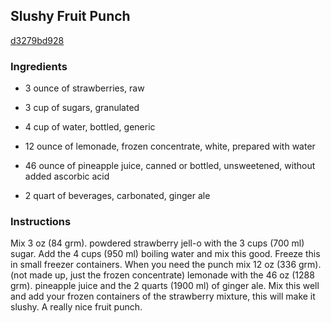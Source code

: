 ## Slushy Fruit Punch

[d3279bd928](http://online-cookbook.com/goto/cook/rpage/00047B)

### Ingredients

 - 3 ounce of strawberries, raw

 - 3 cup of sugars, granulated

 - 4 cup of water, bottled, generic

 - 12 ounce of lemonade, frozen concentrate, white, prepared with water

 - 46 ounce of pineapple juice, canned or bottled, unsweetened, without added ascorbic acid

 - 2 quart of beverages, carbonated, ginger ale

### Instructions

Mix 3 oz (84 grm). powdered strawberry jell-o with the 3 cups (700 ml) sugar. Add the 4 cups (950 ml) boiling water and mix this good. Freeze this in small freezer containers. When you need the punch mix 12 oz (336 grm). (not made up, just the frozen concentrate) lemonade with the 46 oz (1288 grm). pineapple juice and the 2 quarts (1900 ml) of ginger ale. Mix this well and add your frozen containers of the strawberry mixture, this will make it slushy. A really nice fruit punch.